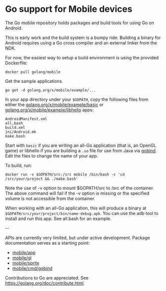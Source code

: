 # Go support for Mobile devices

The Go mobile repository holds packages and build tools for using Go on Android.

This is early work and the build system is a bumpy ride. Building a binary for
Android requires using a Go cross compiler and an external linker from the NDK.

For now, the easiest way to setup a build environment is using the provided
Dockerfile:

	docker pull golang/mobile

Get the sample applications.

	go get -d golang.org/x/mobile/example/...

In your app directory under your `$GOPATH`, copy the following files from either
the [golang.org/x/mobile/example/basic](https://github.com/golang/mobile/tree/master/example/basic)
or [golang.org/x/mobile/example/libhello](https://github.com/golang/mobile/tree/master/example/libhello)
apps:

	AndroidManifest.xml
	all.bash
	build.xml
	jni/Android.mk
	make.bash

Start with `basic` if you are writing an all-Go application (that is, an OpenGL game)
or libhello if you are building a `.so` file for use from Java via
[gobind](https://godoc.org/golang.org/x/mobile/cmd/gobind). Edit the files to change
the name of your app.

To build, run:

	docker run -v $GOPATH/src:/src mobile /bin/bash -c 'cd /src/your/project && ./make.bash'

Note the use of -v option to mount $GOPATH/src to /src of the container.
The above command will fail if the -v option is missing or the specified
volume is not accessible from the container.

When working with an all-Go application, this will produce a binary at
`$GOPATH/src/your/project/bin/name-debug.apk`. You can use the adb tool to install
and run this app. See all.bash for an example.

--

APIs are currently very limited, but under active development. Package
documentation serves as a starting point:

- [mobile/app](http://godoc.org/golang.org/x/mobile/app)
- [mobile/gl](http://godoc.org/golang.org/x/mobile/gl)
- [mobile/sprite](http://godoc.org/golang.org/x/mobile/sprite)
- [mobile/cmd/gobind](http://godoc.org/golang.org/x/mobile/cmd/gobind)

Contributions to Go are appreciated. See https://golang.org/doc/contribute.html.
